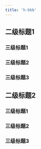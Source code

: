 ```yaml
---
title: 'h-bbb'
---
```



## 二级标题1

### 三级标题1

### 三级标题2

### 三级标题3

## 二级标题2

### 三级标题1

### 三级标题2

### 三级标题3